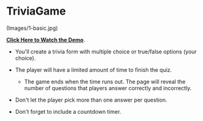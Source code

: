 # TriviaGame

(Images/1-basic.jpg)

**[Click Here to Watch the Demo](https://youtu.be/fBIj8YsA9dk)**.

* You'll create a trivia form with multiple choice or true/false options (your choice).

* The player will have a limited amount of time to finish the quiz. 


  * The game ends when the time runs out. The page will reveal the number of questions that players answer correctly and incorrectly.

* Don't let the player pick more than one answer per question.

* Don't forget to include a countdown timer.

